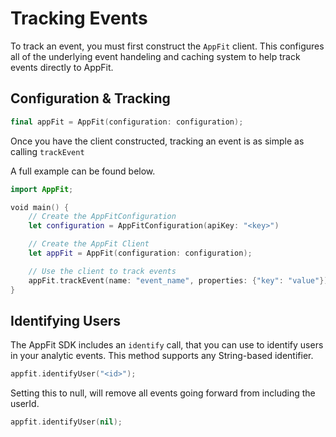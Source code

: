 # Tracking Events

To track an event, you must first construct the `AppFit` client. This configures all of the underlying event handeling and caching system to help track events directly to AppFit.

## Configuration & Tracking

```swift
final appFit = AppFit(configuration: configuration);
```

Once you have the client constructed, tracking an event is as simple as calling `trackEvent`

A full example can be found below.

```swift
import AppFit;

void main() {
    // Create the AppFitConfiguration
    let configuration = AppFitConfiguration(apiKey: "<key>")

    // Create the AppFit Client
    let appFit = AppFit(configuration: configuration);

    // Use the client to track events
    appFit.trackEvent(name: "event_name", properties: {"key": "value"});
}
```

## Identifying Users

The AppFit SDK includes an `identify` call, that you can use to identify users in your analytic events.
This method supports any String-based identifier.

```swift
appfit.identifyUser("<id>");
```

Setting this to null, will remove all events going forward from including the userId.

```swift
appfit.identifyUser(nil);
```
